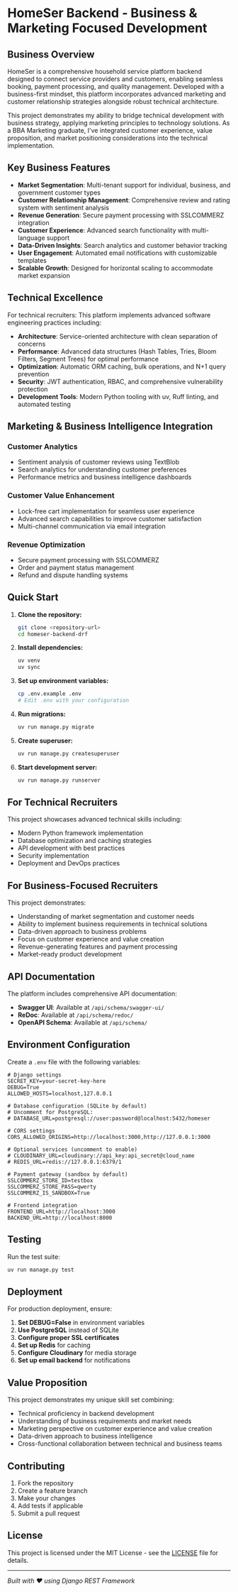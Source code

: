 # HomeSer Backend - Business & Marketing Focused Development

## Business Overview

HomeSer is a comprehensive household service platform backend designed to connect service providers and customers, enabling seamless booking, payment processing, and quality management. Developed with a business-first mindset, this platform incorporates advanced marketing and customer relationship strategies alongside robust technical architecture.

This project demonstrates my ability to bridge technical development with business strategy, applying marketing principles to technology solutions. As a BBA Marketing graduate, I've integrated customer experience, value proposition, and market positioning considerations into the technical implementation.

## Key Business Features

- **Market Segmentation**: Multi-tenant support for individual, business, and government customer types
- **Customer Relationship Management**: Comprehensive review and rating system with sentiment analysis
- **Revenue Generation**: Secure payment processing with SSLCOMMERZ integration
- **Customer Experience**: Advanced search functionality with multi-language support
- **Data-Driven Insights**: Search analytics and customer behavior tracking
- **User Engagement**: Automated email notifications with customizable templates
- **Scalable Growth**: Designed for horizontal scaling to accommodate market expansion

## Technical Excellence

For technical recruiters: This platform implements advanced software engineering practices including:

- **Architecture**: Service-oriented architecture with clean separation of concerns
- **Performance**: Advanced data structures (Hash Tables, Tries, Bloom Filters, Segment Trees) for optimal performance
- **Optimization**: Automatic ORM caching, bulk operations, and N+1 query prevention
- **Security**: JWT authentication, RBAC, and comprehensive vulnerability protection
- **Development Tools**: Modern Python tooling with uv, Ruff linting, and automated testing

## Marketing & Business Intelligence Integration

### Customer Analytics
- Sentiment analysis of customer reviews using TextBlob
- Search analytics for understanding customer preferences
- Performance metrics and business intelligence dashboards

### Customer Value Enhancement
- Lock-free cart implementation for seamless user experience
- Advanced search capabilities to improve customer satisfaction
- Multi-channel communication via email integration

### Revenue Optimization
- Secure payment processing with SSLCOMMERZ
- Order and payment status management
- Refund and dispute handling systems

## Quick Start

1. **Clone the repository:**
   ```bash
   git clone <repository-url>
   cd homeser-backend-drf
   ```

2. **Install dependencies:**
   ```bash
   uv venv
   uv sync
   ```

3. **Set up environment variables:**
   ```bash
   cp .env.example .env
   # Edit .env with your configuration
   ```

4. **Run migrations:**
   ```bash
   uv run manage.py migrate
   ```

5. **Create superuser:**
   ```bash
   uv run manage.py createsuperuser
   ```

6. **Start development server:**
   ```bash
   uv run manage.py runserver
   ```

## For Technical Recruiters

This project showcases advanced technical skills including:
- Modern Python framework implementation
- Database optimization and caching strategies
- API development with best practices
- Security implementation
- Deployment and DevOps practices

## For Business-Focused Recruiters

This project demonstrates:
- Understanding of market segmentation and customer needs
- Ability to implement business requirements in technical solutions
- Data-driven approach to business problems
- Focus on customer experience and value creation
- Revenue-generating features and payment processing
- Market-ready product development

## API Documentation

The platform includes comprehensive API documentation:

- **Swagger UI**: Available at `/api/schema/swagger-ui/`
- **ReDoc**: Available at `/api/schema/redoc/`
- **OpenAPI Schema**: Available at `/api/schema/`

## Environment Configuration

Create a `.env` file with the following variables:

```env
# Django settings
SECRET_KEY=your-secret-key-here
DEBUG=True
ALLOWED_HOSTS=localhost,127.0.0.1

# Database configuration (SQLite by default)
# Uncomment for PostgreSQL:
# DATABASE_URL=postgresql://user:password@localhost:5432/homeser

# CORS settings
CORS_ALLOWED_ORIGINS=http://localhost:3000,http://127.0.0.1:3000

# Optional services (uncomment to enable)
# CLOUDINARY_URL=cloudinary://api_key:api_secret@cloud_name
# REDIS_URL=redis://127.0.0.1:6379/1

# Payment gateway (sandbox by default)
SSLCOMMERZ_STORE_ID=testbox
SSLCOMMERZ_STORE_PASS=qwerty
SSLCOMMERZ_IS_SANDBOX=True

# Frontend integration
FRONTEND_URL=http://localhost:3000
BACKEND_URL=http://localhost:8000
```

## Testing

Run the test suite:
```bash
uv run manage.py test
```

## Deployment

For production deployment, ensure:

1. **Set DEBUG=False** in environment variables
2. **Use PostgreSQL** instead of SQLite
3. **Configure proper SSL certificates**
4. **Set up Redis** for caching
5. **Configure Cloudinary** for media storage
6. **Set up email backend** for notifications

## Value Proposition

This project demonstrates my unique skill set combining:
- Technical proficiency in backend development
- Understanding of business requirements and market needs
- Marketing perspective on customer experience and value creation
- Data-driven approach to business intelligence
- Cross-functional collaboration between technical and business teams

## Contributing

1. Fork the repository
2. Create a feature branch
3. Make your changes
4. Add tests if applicable
5. Submit a pull request

## License

This project is licensed under the MIT License - see the [LICENSE](LICENSE) file for details.

---

*Built with ❤️ using Django REST Framework*